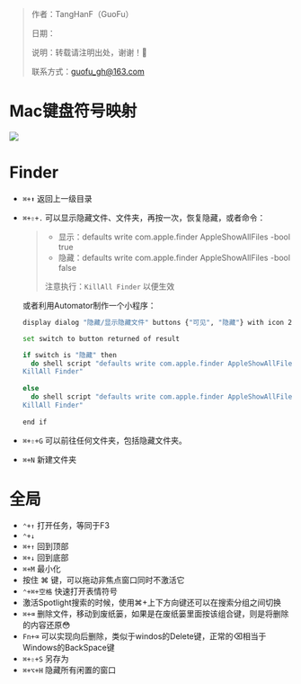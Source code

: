 > 作者：TangHanF（GuoFu）
>
> 日期：
>
> 说明：转载请注明出处，谢谢！🤝
>
> 联系方式：guofu_gh@163.com

# Mac键盘符号映射

![](https://ws1.sinaimg.cn/large/006tNc79ly1fr4c4kxmrij30iq0plwgn.jpg)

# Finder

- `⌘+⬆` 返回上一级目录

- `⌘+⇧+.` 可以显示隐藏文件、文件夹，再按一次，恢复隐藏，或者命令：

  > - 显示：defaults write com.apple.finder AppleShowAllFiles -bool true
  > - 隐藏：defaults write com.apple.finder AppleShowAllFiles -bool false
  >
  > 注意执行：`KillAll Finder` 以便生效

  或者利用Automator制作一个小程序：

  ```bash
  display dialog "隐藏/显示隐藏文件" buttons {"可见", "隐藏"} with icon 2 with title "Switch to presentation mode" default button 1
  
  set switch to button returned of result
  
  if switch is "隐藏" then
  	do shell script "defaults write com.apple.finder AppleShowAllFiles -bool false;
  KillAll Finder"
  	
  else
  	do shell script "defaults write com.apple.finder AppleShowAllFiles -bool true;
  KillAll Finder"
  	
  end if
  ```

  

- `⌘+⇧+G` 可以前往任何文件夹，包括隐藏文件夹。

- `⌘+N` 新建文件夹

# 全局

- `⌃+↑` 打开任务，等同于F3
- `⌃+↓`
- `⌘+↑` 回到顶部
- `⌘+↓` 回到底部
- `⌘+M` 最小化
- 按住 ⌘ 键，可以拖动非焦点窗口同时不激活它
- `⌃+⌘+空格` 快速打开表情符号
- 激活Spotlight搜索的时候，使用⌘+上下方向键还可以在搜索分组之间切换
- `⌘+⌫` 删除文件，移动到废纸篓，如果是在废纸篓里面按该组合键，则是将删除的内容还原😳
- `Fn+⌫` 可以实现向后删除，类似于windos的Delete键，正常的⌫相当于Windows的BackSpace键
- `⌘+⇧+S` 另存为
- `⌘+⌥+H` 隐藏所有闲置的窗口